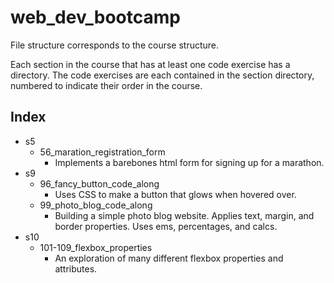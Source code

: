# web_dev_bootcamp

File structure corresponds to the course structure. 

Each section in the course that has at least one code exercise has a directory. The code exercises are each contained in the section directory, numbered to indicate their order in the course. 

## Index 
* s5
    * 56_maration_registration_form
        * Implements a barebones html form for signing up for a marathon.
* s9
    * 96_fancy_button_code_along
        * Uses CSS to make a button that glows when hovered over.
    * 99_photo_blog_code_along
        * Building a simple photo blog website. Applies text, margin, and border properties. Uses ems, percentages, and calcs.
* s10 
    * 101-109_flexbox_properties
        * An exploration of many different flexbox properties and attributes.
